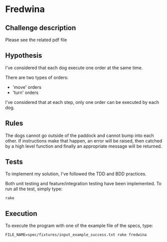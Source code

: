Fredwina
========

Challenge description
---------------------

Please see the related pdf file

Hypothesis
----------

I've considered that each dog execute one order at the same time.

There are two types of orders:

* 'move' orders
* 'turn' orders

I've considered that at each step, only one order can be executed by each dog.

Rules
-----

The dogs cannot go outside of the paddock and cannot bump into each other. If instructions make that happen, an error will be raised, then catched by a high level function and finally an appropriate message will be returned.


Tests
-----

To implement my solution, I've followed the TDD and BDD practices.

Both unit testing and feature/integration testing have been implemented. To run all the test, simply type:

    rake


Execution
---------

To execute the program with one of the example file of the specs, type:

    FILE_NAME=spec/fixtures/input_example_success.txt rake fredwina